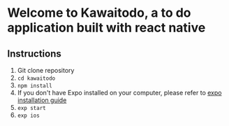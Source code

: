 # Welcome to Kawaitodo, a to do application built with react native
## Instructions
1. Git clone repository
1. `cd kawaitodo`
1. `npm install`
1. If you don't have Expo installed on your computer, please refer to [expo installation guide](https://docs.expo.io/versions/latest/introduction/installation)
1.  `exp start`
1.  `exp ios`
